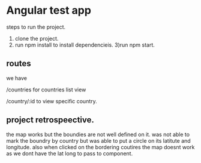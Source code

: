 # Angular test app

steps to run the project.
1) clone the project.
2) run npm install to install dependencieis.
3)run npm start.


## routes
we have   

/countries for countries list view

/country/:id to view specific country.



## project retrospeective.

the map works but the boundies are not well defined on it. was not able to mark the boundry by country but was able to put a circle on its latitute and longitude. also when clicked on the bordering coutires the map doesnt work as we dont have the lat long to pass to component.
